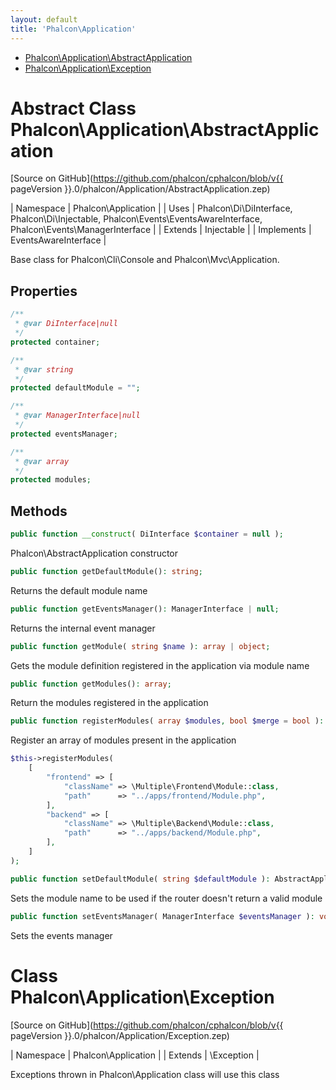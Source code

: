 ```yaml
---
layout: default
title: 'Phalcon\Application'
---
```


* [Phalcon\Application\AbstractApplication](#application-abstractapplication)
* [Phalcon\Application\Exception](#application-exception)

<h1 id="application-abstractapplication">Abstract Class Phalcon\Application\AbstractApplication</h1>

[Source on GitHub](https://github.com/phalcon/cphalcon/blob/v{{ pageVersion }}.0/phalcon/Application/AbstractApplication.zep)

| Namespace  | Phalcon\Application |
| Uses       | Phalcon\Di\DiInterface, Phalcon\Di\Injectable, Phalcon\Events\EventsAwareInterface, Phalcon\Events\ManagerInterface |
| Extends    | Injectable |
| Implements | EventsAwareInterface |

Base class for Phalcon\Cli\Console and Phalcon\Mvc\Application.


## Properties
```php
/**
 * @var DiInterface|null
 */
protected container;

/**
 * @var string
 */
protected defaultModule = "";

/**
 * @var ManagerInterface|null
 */
protected eventsManager;

/**
 * @var array
 */
protected modules;

```

## Methods

```php
public function __construct( DiInterface $container = null );
```
Phalcon\AbstractApplication constructor


```php
public function getDefaultModule(): string;
```
Returns the default module name


```php
public function getEventsManager(): ManagerInterface | null;
```
Returns the internal event manager


```php
public function getModule( string $name ): array | object;
```
Gets the module definition registered in the application via module name


```php
public function getModules(): array;
```
Return the modules registered in the application


```php
public function registerModules( array $modules, bool $merge = bool ): AbstractApplication;
```
Register an array of modules present in the application

```php
$this->registerModules(
    [
        "frontend" => [
            "className" => \Multiple\Frontend\Module::class,
            "path"      => "../apps/frontend/Module.php",
        ],
        "backend" => [
            "className" => \Multiple\Backend\Module::class,
            "path"      => "../apps/backend/Module.php",
        ],
    ]
);
```


```php
public function setDefaultModule( string $defaultModule ): AbstractApplication;
```
Sets the module name to be used if the router doesn't return a valid module


```php
public function setEventsManager( ManagerInterface $eventsManager ): void;
```
Sets the events manager




<h1 id="application-exception">Class Phalcon\Application\Exception</h1>

[Source on GitHub](https://github.com/phalcon/cphalcon/blob/v{{ pageVersion }}.0/phalcon/Application/Exception.zep)

| Namespace  | Phalcon\Application |
| Extends    | \Exception |

Exceptions thrown in Phalcon\Application class will use this class

